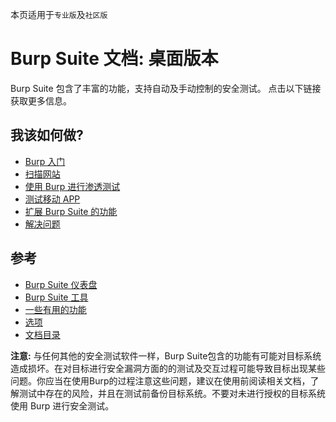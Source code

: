 本页适用于<code>专业版</code>及<code>社区版</code>

# Burp Suite 文档: 桌面版本
Burp Suite 包含了丰富的功能，支持自动及手动控制的安全测试。 点击以下链接获取更多信息。

## 我该如何做?
* [Burp 入门](Getting_Started/README.md)
* [扫描网站](Scanning_Web_Sites/README.md)
* [使用 Burp 进行渗透测试](Pentration_Testing/README.md)
* [测试移动 APP](Mobile_Testing.md)
* [扩展 Burp Suite 的功能](Extensibility.md)
* [解决问题](Troubleshooting.md)

## 参考
* [Burp Suite 仪表盘](Dashboard/README.md)
* [Burp Suite 工具](Tools/README.md)
* [一些有用的功能](Useful_Functions/README.md)
* [选项](Options/README.md)
* [文档目录](../Contents.md)

**注意:** 与任何其他的安全测试软件一样，Burp Suite包含的功能有可能对目标系统造成损坏。在对目标进行安全漏洞方面的的测试及交互过程可能导致目标出现某些问题。你应当在使用Burp的过程注意这些问题，建议在使用前阅读相关文档，了解测试中存在的风险，并且在测试前备份目标系统。不要对未进行授权的目标系统使用 Burp 进行安全测试。